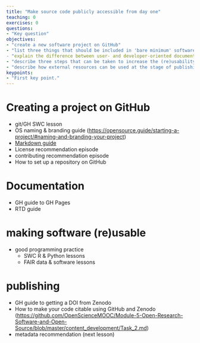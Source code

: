 ```yaml
---
title: "Make source code publicly accessible from day one"
teaching: 0
exercises: 0
questions:
- "Key question"
objectives:
- "create a new software project on GitHub"
- "list three things that should be included in 'bare minimum' software documentation
- "explain the difference between user- and developer-oriented documentation"
- "describe three steps that can be taken to increase the (re)usability of software"
- "describe how external resources can be used at the stage of publishing OS software"
keypoints:
- "First key point."
---
```


# Creating a project on GitHub

* git/GH SWC lesson
* OS naming & branding guide (https://opensource.guide/starting-a-project/#naming-and-branding-your-project)
* [Markdown guide](https://guides.github.com/features/mastering-markdown/)
* License recommendation episode
* contributing recommendation episode
* How to set up a repository on GitHub

# Documentation

* GH guide to GH Pages
* RTD guide

# making software (re)usable

* good programming practice
  * SWC R & Python lessons
  * FAIR data & software lessons

# publishing

* GH guide to getting a DOI from Zenodo
* How to make your code citable using GitHub and Zenodo (https://github.com/OpenScienceMOOC/Module-5-Open-Research-Software-and-Open-Source/blob/master/content_development/Task_2.md)
* metadata recommendation (next lesson)



